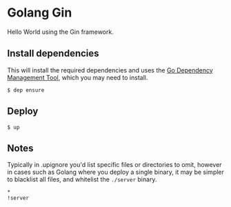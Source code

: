 
# Golang Gin

Hello World using the Gin framework.

## Install dependencies

This will install the required dependencies and uses the [Go Dependency Management Tool](https://github.com/golang/dep),
which you may need to install.

```
$ dep ensure
```

## Deploy

```
$ up
```

## Notes

Typically in .upignore you'd list specific files or directories to omit, however in cases such as Golang where you deploy a single binary, it may be simpler to blacklist all files, and whitelist the `./server` binary.

```
*
!server
```
